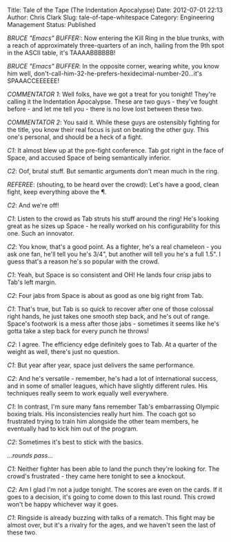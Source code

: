 Title: Tale of the Tape (The Indentation Apocalypse)
Date: 2012-07-01 22:13
Author: Chris Clark
Slug: tale-of-tape-whitespace
Category: Engineering Management
Status: Published

*BRUCE "Emacs" BUFFER:*: Now entering the Kill Ring in the blue
trunks, with a reach of approximately three-quarters of an inch,
hailing from the 9th spot in the ASCII table, it's TAAAABBBBBB!

*BRUCE "Emacs" BUFFER*: In the opposite corner, wearing white, you know him
well, don't-call-him-32-he-prefers-hexidecimal-number-20...it's
SPAAACCEEEEEE!

*COMMENTATOR 1*: Well folks, have we got a treat for you tonight! They're
calling it the Indentation Apocalypse. These are two guys - they've
fought before - and let me tell you - there is no love lost between
these two.

*COMMENTATOR 2*: You said it. While these guys are ostensibly fighting for
the title, you know their real focus is just on beating the other guy.
This one's personal, and should be a heck of a fight.

*C1*: It almost blew up at the pre-fight conference. Tab got right in the
face of Space, and accused Space of being semantically inferior.

*C2*: Oof, brutal stuff. But semantic arguments don't mean much in the
ring.

*REFEREE*: (shouting, to be heard over the crowd): Let's have a good, clean
fight, keep everything above the ¶.

*C2*: And we're off!

*C1*: Listen to the crowd as Tab struts his stuff around the ring! He's
looking great as he sizes up Space - he really worked on his
configurability for this one. Such an innovator.

*C2*: You know, that's a good point. As a fighter, he's a real chameleon -
you ask one fan, he'll tell you he's 3/4", but another will tell you
he's a full 1.5". I guess that's a reason he's so popular with the
crowd.

*C1*: Yeah, but Space is so consistent and OH! He lands four crisp jabs to
Tab's left margin.

*C2*: Four jabs from Space is about as good as one big right from Tab.

*C1*: That's true, but Tab is so quick to recover after one of
those colossal right hands, he just takes one smooth step back, and he's
out of range. Space's footwork is a mess after those jabs - sometimes it
seems like he's gotta take a step back for every punch he throws!

*C2*: I agree. The efficiency edge definitely goes to Tab. At a
 quarter of the weight as well, there's just no question.

*C1*: But year after year, space just delivers the same performance.

*C2*: And he's versatile - remember, he's had a lot of international
success, and in some of smaller leagues, which have slightly different
rules. His techniques really seem to work equally well everywhere.

*C1*: In contrast, I'm sure many fans remember Tab's embarrassing Olympic
boxing trials. His inconsistencies really hurt him. The coach got so
frustrated trying to train him alongside the other team members, he
eventually had to kick him out of the program.

*C2*: Sometimes it's best to stick with the basics.

_...rounds pass..._

*C1*: Neither fighter has been able to land the punch they're looking for.
The crowd's frustrated - they came here tonight to see a knockout.

*C2*: Am I glad I'm not a judge tonight. The scores are even on the cards.
If it goes to a decision, it's going to come down to this last round.
This crowd won't be happy whichever way it goes.

*C1*: Ringside is already buzzing with talks of a rematch. This fight may
be almost over, but it's a rivalry for the ages, and we haven't seen the
last of these two.
